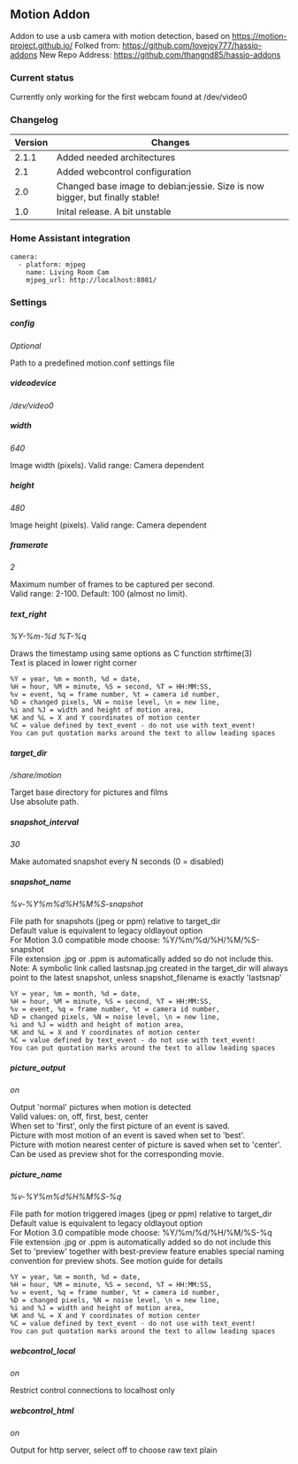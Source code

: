 ## Motion Addon
Addon to use a usb camera with motion detection, based on https://motion-project.github.io/
Folked from: https://github.com/lovejoy777/hassio-addons
New Repo Address:  https://github.com/thangnd85/hassio-addons

### Current status
Currently only working for the first webcam found at /dev/video0

### Changelog
|Version|Changes|
|-------|-------|
|2.1.1  | Added needed architectures |
|2.1    | Added webcontrol configuration |
|2.0    | Changed base image to debian:jessie. Size is now bigger, but finally stable!|
|1.0    | Inital release. A bit unstable|

### Home Assistant integration
```
camera:
  - platform: mjpeg
    name: Living Room Cam
    mjpeg_url: http://localhost:8081/
```

### Settings
##### config
*Optional*

Path to a predefined motion.conf settings file

##### videodevice
*/dev/video0*

##### width
*640*

Image width (pixels). Valid range: Camera dependent

##### height
*480*

Image height (pixels). Valid range: Camera dependent

##### framerate
*2*

Maximum number of frames to be captured per second.  
Valid range: 2-100. Default: 100 (almost no limit).

##### text_right
*%Y-%m-%d %T-%q*


Draws the timestamp using same options as C function strftime(3)  
Text is placed in lower right corner

```
%Y = year, %m = month, %d = date,
%H = hour, %M = minute, %S = second, %T = HH:MM:SS,
%v = event, %q = frame number, %t = camera id number,
%D = changed pixels, %N = noise level, \n = new line,
%i and %J = width and height of motion area,
%K and %L = X and Y coordinates of motion center
%C = value defined by text_event - do not use with text_event!
You can put quotation marks around the text to allow leading spaces
```

##### target_dir
*/share/motion*

Target base directory for pictures and films  
Use absolute path.

##### snapshot_interval
*30*

Make automated snapshot every N seconds (0 = disabled)

##### snapshot_name
*%v-%Y%m%d%H%M%S-snapshot*

File path for snapshots (jpeg or ppm) relative to target_dir  
Default value is equivalent to legacy oldlayout option  
For Motion 3.0 compatible mode choose: %Y/%m/%d/%H/%M/%S-snapshot  
File extension .jpg or .ppm is automatically added so do not include this.  
Note: A symbolic link called lastsnap.jpg created in the target_dir will always point to the latest snapshot, unless snapshot_filename is exactly 'lastsnap'

```
%Y = year, %m = month, %d = date,
%H = hour, %M = minute, %S = second, %T = HH:MM:SS,
%v = event, %q = frame number, %t = camera id number,
%D = changed pixels, %N = noise level, \n = new line,
%i and %J = width and height of motion area,
%K and %L = X and Y coordinates of motion center
%C = value defined by text_event - do not use with text_event!
You can put quotation marks around the text to allow leading spaces
```

##### picture_output
*on*

Output 'normal' pictures when motion is detected  
Valid values: on, off, first, best, center  
When set to 'first', only the first picture of an event is saved.  
Picture with most motion of an event is saved when set to 'best'.  
Picture with motion nearest center of picture is saved when set to 'center'.  
Can be used as preview shot for the corresponding movie.

##### picture_name
*%v-%Y%m%d%H%M%S-%q*

File path for motion triggered images (jpeg or ppm) relative to target_dir  
Default value is equivalent to legacy oldlayout option  
For Motion 3.0 compatible mode choose: %Y/%m/%d/%H/%M/%S-%q  
File extension .jpg or .ppm is automatically added so do not include this  
Set to 'preview' together with best-preview feature enables special naming convention for preview shots. See motion guide for details

```
%Y = year, %m = month, %d = date,
%H = hour, %M = minute, %S = second, %T = HH:MM:SS,
%v = event, %q = frame number, %t = camera id number,
%D = changed pixels, %N = noise level, \n = new line,
%i and %J = width and height of motion area,
%K and %L = X and Y coordinates of motion center
%C = value defined by text_event - do not use with text_event!
You can put quotation marks around the text to allow leading spaces
```

##### webcontrol_local
*on*

Restrict control connections to localhost only

##### webcontrol_html
*on*

Output for http server, select off to choose raw text plain
